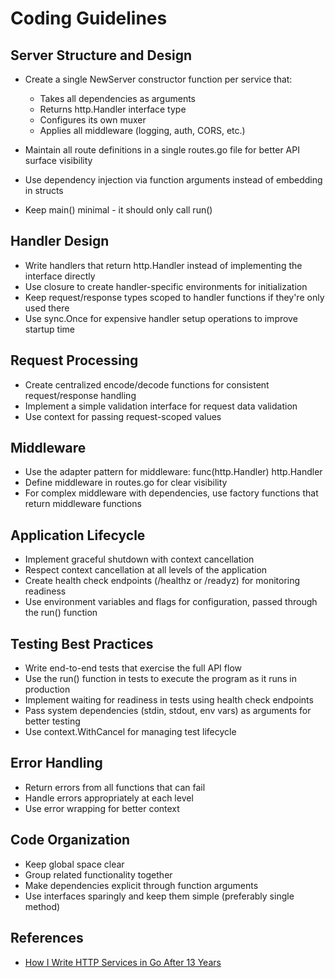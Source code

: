 # Coding Guidelines

## Server Structure and Design

- Create a single NewServer constructor function per service that:

    - Takes all dependencies as arguments
    - Returns http.Handler interface type
    - Configures its own muxer
    - Applies all middleware (logging, auth, CORS, etc.)


- Maintain all route definitions in a single routes.go file for better API surface visibility
- Use dependency injection via function arguments instead of embedding in structs
- Keep main() minimal - it should only call run()


## Handler Design

- Write handlers that return http.Handler instead of implementing the interface directly
- Use closure to create handler-specific environments for initialization
- Keep request/response types scoped to handler functions if they're only used there
- Use sync.Once for expensive handler setup operations to improve startup time

## Request Processing

- Create centralized encode/decode functions for consistent request/response handling
- Implement a simple validation interface for request data validation
- Use context for passing request-scoped values


## Middleware

- Use the adapter pattern for middleware: func(http.Handler) http.Handler
- Define middleware in routes.go for clear visibility
- For complex middleware with dependencies, use factory functions that return middleware functions


## Application Lifecycle

- Implement graceful shutdown with context cancellation
- Respect context cancellation at all levels of the application
- Create health check endpoints (/healthz or /readyz) for monitoring readiness
- Use environment variables and flags for configuration, passed through the run() function


## Testing Best Practices

- Write end-to-end tests that exercise the full API flow
- Use the run() function in tests to execute the program as it runs in production
- Implement waiting for readiness in tests using health check endpoints
- Pass system dependencies (stdin, stdout, env vars) as arguments for better testing
- Use context.WithCancel for managing test lifecycle


## Error Handling

- Return errors from all functions that can fail
- Handle errors appropriately at each level
- Use error wrapping for better context


## Code Organization

- Keep global space clear
- Group related functionality together
- Make dependencies explicit through function arguments
- Use interfaces sparingly and keep them simple (preferably single method)

## References
- [How I Write HTTP Services in Go After 13 Years](https://grafana.com/blog/2024/02/09/how-i-write-http-services-in-go-after-13-years/)
